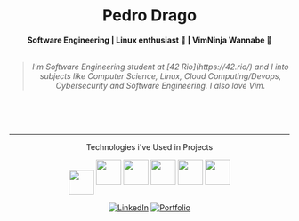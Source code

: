 <h1 align="center"> Pedro Drago </h1>


    
<div align="center">
<b>Software Engineering | Linux enthusiast 🐧 | VimNinja Wannabe 🥷 </b>
<br>
<br>

<blockquote>
    <p><i>
        I'm Software Engineering student at [42 Rio](https://42.rio/) and I into subjects like Computer Science, Linux, Cloud Computing/Devops, Cybersecurity and Software Engineering. I also love Vim.
    </i></p>    
</blockquote>
</div>

<br>
<br>
<br>

---
<div align="center">
    <p>Technologies i've Used in Projects</p>
</div>
<div display="inline" align="center">
<img width="45" align="center" src="https://cdn.jsdelivr.net/gh/devicons/devicon/icons/c/c-original.svg" />          
<img width="45" src="https://cdn.jsdelivr.net/gh/devicons/devicon/icons/ruby/ruby-original.svg" />
<img width="45" src="https://cdn.jsdelivr.net/gh/devicons/devicon/icons/sqlite/sqlite-original.svg" />          
<img width="45" src="https://cdn.jsdelivr.net/gh/devicons/devicon/icons/rails/rails-original-wordmark.svg" />     
<img width="45" src="https://cdn.jsdelivr.net/gh/devicons/devicon/icons/linux/linux-original.svg" />
<img width="45" src="https://cdn.jsdelivr.net/gh/devicons/devicon/icons/python/python-original.svg" />
</div>     

          
<div align="center">

[![LinkedIn](https://img.shields.io/badge/linkedin-%230077B5.svg?style=for-the-badge&logo=linkedin&logoColor=white)](https://www.linkedin.com/in/pedro-drago/)
[![Portfolio](https://img.shields.io/badge/Portfolio-orange?style=for-the-badge&logo=accenture)](https://pedrodrago.github.io/Portfolio/)
</div>


